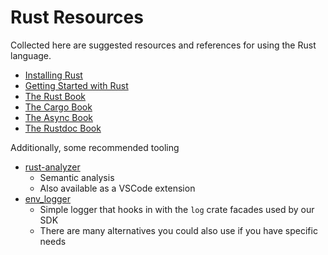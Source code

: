 # Rust Resources

Collected here are suggested resources and references for using the Rust language.

* [Installing Rust](https://www.rust-lang.org/tools/install)
* [Getting Started with Rust](https://www.rust-lang.org/learn/get-started)
* [The Rust Book](https://doc.rust-lang.org/stable/book/)
* [The Cargo Book](https://doc.rust-lang.org/cargo/)
* [The Async Book](https://rust-lang.github.io/async-book/)
* [The Rustdoc Book](https://doc.rust-lang.org/rustdoc/how-to-write-documentation.html)

Additionally, some recommended tooling

* [rust-analyzer](https://rust-analyzer.github.io/manual.html#installation)
    * Semantic analysis
    * Also available as a VSCode extension
* [env_logger](https://docs.rs/env_logger/latest/env_logger/)
    * Simple logger that hooks in with the `log` crate facades used by our SDK
    * There are many alternatives you could also use if you have specific needs